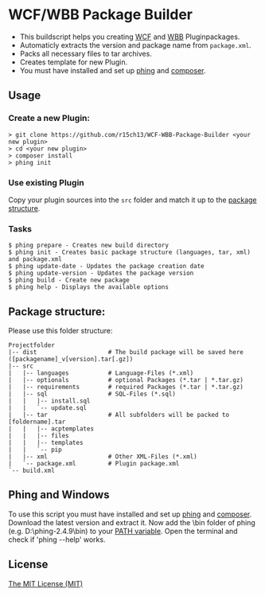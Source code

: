 # WCF/WBB Package Builder
* This buildscript helps you creating [WCF](http://www.woltlab.com/) and [WBB](http://www.woltlab.com/) Pluginpackages.
* Automaticly extracts the version and package name from `package.xml`.
* Packs all necessary files to tar archives.
* Creates template for new Plugin.
* You must have installed and set up [phing](https://www.phing.info/) and [composer](https://getcomposer.org/).

## Usage

### Create a new Plugin:
```
> git clone https://github.com/r15ch13/WCF-WBB-Package-Builder <your new plugin>
> cd <your new plugin>
> composer install
> phing init
```

### Use existing Plugin
Copy your plugin sources into the `src` folder and match it up to the [package structure](#package-structure).

### Tasks
```
$ phing prepare - Creates new build directory
$ phing init - Creates basic package structure (languages, tar, xml) and package.xml
$ phing update-date - Updates the package creation date
$ phing update-version - Updates the package version
$ phing build - Create new package
$ phing help - Displays the available options
```

## Package structure:
Please use this folder structure:

```
Projectfolder
|-- dist                    # The build package will be saved here ([packagename]_v[version].tar[.gz])
|-- src
|   |-- languages           # Language-Files (*.xml)
|   |-- optionals           # optional Packages (*.tar | *.tar.gz)
|   |-- requirements        # required Packages (*.tar | *.tar.gz)
|   |-- sql                 # SQL-Files (*.sql)
|   |   |-- install.sql
|   |   `-- update.sql
|   |-- tar                 # All subfolders will be packed to [foldername].tar
|   |   |-- acptemplates
|   |   |-- files
|   |   |-- templates
|   |   `-- pip
|   |-- xml                 # Other XML-Files (*.xml)
|   `-- package.xml         # Plugin package.xml
`-- build.xml
```

## Phing and Windows
To use this script you must have installed and set up [phing](https://www.phing.info/) and [composer](https://getcomposer.org/).
Download the latest version and extract it.
Now add the \bin folder of phing (e.g. D:\phing-2.4.9\bin) to your [PATH variable](http://geekswithblogs.net/renso/archive/2009/10/21/how-to-set-the-windows-path-in-windows-7.aspx).
Open the terminal and check if 'phing --help' works.

## License
[The MIT License (MIT)](http://r15ch13.mit-license.org/)
